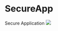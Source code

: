 # SecureApp
 Secure Application
<img src="https://storagegomez.blob.core.windows.net/public/images/SecureAppPOC2.png"/>
